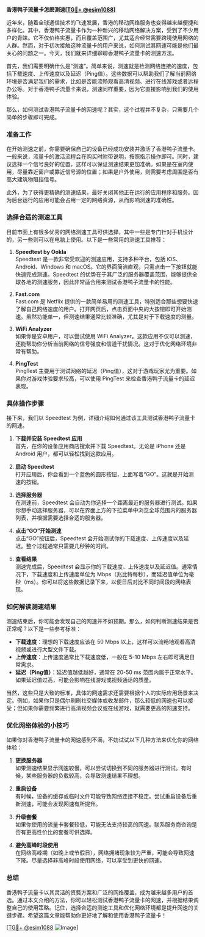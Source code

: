 **香港鸭子流量卡怎麽測速[[TG💪+ @esim1088](https://t.me/s/esim1088)]**

近年来，随着全球通信技术的飞速发展，香港的移动网络服务也变得越来越便捷和多样化。其中，香港鸭子流量卡作为一种新兴的移动网络解决方案，受到了不少用户的青睐。它不仅价格实惠，而且覆盖范围广，尤其适合经常需要跨境使用网络的人群。然而，对于初次接触这种流量卡的用户来说，如何测试其网速可能是他们最关心的问题之一。今天，我们就来详细聊聊香港鸭子流量卡的测速方法。

首先，我们需要明确什么是“测速”。简单来说，测速就是检测网络连接的速度，包括下载速度、上传速度以及延迟（Ping值）。这些数据可以帮助我们了解当前网络环境是否满足我们的需求，比如是否能流畅观看高清视频、进行在线游戏或者远程办公等。对于香港鸭子流量卡来说，测速同样重要，因为它直接影响到我们的使用体验。

那么，如何测试香港鸭子流量卡的网速呢？其实，这个过程并不复杂，只需要几个简单的步骤即可完成。

### **准备工作**

在开始测速之前，你需要确保自己的设备已经成功安装并激活了香港鸭子流量卡。一般来说，流量卡的激活流程会在购买时附带说明，按照指示操作即可。同时，建议选择一个信号良好的位置，这样可以保证测速结果更加准确。如果是在室内使用，尽量靠近窗户或靠近信号源的位置；如果是户外使用，则需要考虑周围是否有高大建筑物阻挡信号。

此外，为了获得更精确的测速结果，最好关闭其他正在运行的应用程序和服务。因为后台运行的应用可能会占用一定的网络资源，从而影响测速的准确性。

### **选择合适的测速工具**

目前市面上有很多优秀的网络测速工具可供选择，其中一些是专门针对手机设计的，另一些则可以在电脑上使用。以下是一些常用的测速工具推荐：

1. **Speedtest by Ookla**  
   Speedtest 是一款非常受欢迎的测速应用，支持多种平台，包括 iOS、Android、Windows 和 macOS。它的界面简洁直观，只需点击一下按钮就能快速完成测速。Speedtest 的优势在于其广泛的服务器覆盖范围，能够提供全球各地的测速服务，因此非常适合用来测试香港鸭子流量卡的性能。

2. **Fast.com**  
   Fast.com 是 Netflix 提供的一款简单易用的测速工具，特别适合那些想要快速了解自己网络速度的用户。打开网页后，点击页面中央的大按钮即可开始测速。虽然功能单一，但测速结果通常比较准确，尤其是对于下载速度的测量。

3. **WiFi Analyzer**  
   如果你是安卓用户，可以尝试使用 WiFi Analyzer。这款应用不仅可以测速，还能帮助你分析当前网络的信号强度和信道干扰情况。这对于优化网络环境非常有帮助。

4. **PingTest**  
   PingTest 主要用于测试网络的延迟（Ping值），这对于游戏玩家尤为重要。如果你对游戏体验要求较高，可以使用 PingTest 来检查香港鸭子流量卡的延迟表现。

### **具体操作步骤**

接下来，我们以 Speedtest 为例，详细介绍如何通过该工具测试香港鸭子流量卡的网速。

1. **下载并安装 Speedtest 应用**  
   首先，在你的设备应用商店搜索并下载 Speedtest。无论是 iPhone 还是 Android 用户，都可以轻松找到这款应用。

2. **启动 Speedtest**  
   打开应用后，你会看到一个蓝色的圆形按钮，上面写着“GO”。这就是开始测速的按钮。

3. **选择服务器**  
   在测速前，Speedtest 会自动为你选择一个距离最近的服务器进行测试。如果你想手动选择服务器，可以在界面上方的下拉菜单中浏览全球范围内的服务器列表，并根据需要选择合适的服务器。

4. **点击“GO”开始测速**  
   点击“GO”按钮后，Speedtest 会开始测试你的下载速度、上传速度以及延迟。整个过程通常只需要几秒钟的时间。

5. **查看结果**  
   测速完成后，Speedtest 会显示你的下载速度、上传速度以及延迟值。通常情况下，下载速度和上传速度单位为 Mbps（兆比特每秒），而延迟值单位为毫秒（ms）。你可以将这些数据记录下来，以便日后对比不同时间段的网络表现。

### **如何解读测速结果**

测速结束后，你可能会发现自己的网速并不如预期。那么，如何判断测速结果是否正常呢？以下是一些参考标准：

- **下载速度**：理想的下载速度应该在 50 Mbps 以上，这样可以流畅地观看高清视频或进行大型文件下载。
- **上传速度**：上传速度通常比下载速度低，一般在 5-10 Mbps 左右即可满足日常需求。
- **延迟（Ping值）**：延迟值越低越好，通常在 20-50 ms 范围内属于正常水平。如果延迟值过高，可能会影响在线游戏或视频通话的质量。

当然，这些只是大致的标准，具体的网速需求还需要根据个人的实际应用场景来决定。例如，如果你只是偶尔刷刷社交媒体或收发邮件，那么较低的网速也可以接受；但如果你需要频繁进行高清视频会议或在线游戏，就需要更高的网速支持。

### **优化网络体验的小技巧**

如果你对香港鸭子流量卡的网速感到不满，不妨试试以下几种方法来优化你的网络体验：

1. **更换服务器**  
   如果测速结果显示网速较慢，可以尝试切换到不同的服务器进行测试。有时候，某些服务器的负载较高，会导致测速结果不理想。

2. **重启设备**  
   有时候，设备的缓存或临时文件可能导致网络连接不稳定。尝试重启设备后重新测速，可能会发现网速有所提升。

3. **升级套餐**  
   如果你使用的流量卡套餐较低，可能无法支持较高的网速。联系服务商咨询是否有更高性价比的套餐可供选择。

4. **避免高峰时段使用**  
   在网络高峰期（如晚上或节假日），网络拥堵现象较为严重，可能会导致网速下降。尽量选择非高峰时段使用网络，可以享受到更快的网速。

### **总结**

香港鸭子流量卡以其灵活的资费方案和广泛的网络覆盖，成为越来越多用户的首选。通过本文介绍的方法，你可以轻松测试香港鸭子流量卡的网速，并根据结果调整自己的使用策略。记住，选择合适的测速工具和优化网络环境都是提升网速的关键步骤。希望这篇文章能帮助你更好地了解和使用香港鸭子流量卡！

[[TG💪+ @esim1088](https://t.me/s/esim1088) ![Image](https://i.postimg.cc/4NQfJmqS/Snipaste-2025-05-13-00-14-12.png)]
